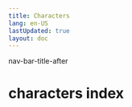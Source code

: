 ```yaml
---
title: Characters
lang: en-US
lastUpdated: true
layout: doc
---
```

nav-bar-title-after
# characters index